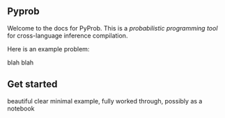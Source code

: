 ## Pyprob

Welcome to the docs for PyProb. This is a *probabilistic programming tool* for cross-language inference compilation.

Here is an example problem:

blah blah


## Get started

beautiful clear minimal example, fully worked through, possibly as a notebook


